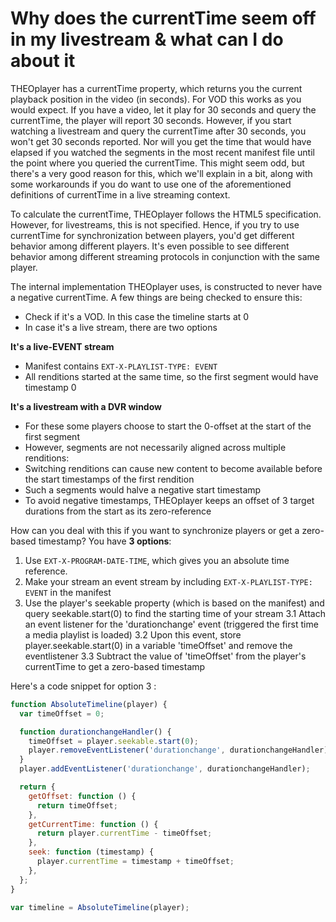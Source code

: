 # Why does the currentTime seem off in my livestream & what can I do about it

THEOplayer has a currentTime property, which returns you the current playback position in the video (in seconds). For VOD this works as you would expect. If you have a video, let it play for 30 seconds and query the currentTime, the player will report 30 seconds. However, if you start watching a livestream and query the currentTime after 30 seconds, you won't get 30 seconds reported. Nor will you get the time that would have elapsed if you watched the segments in the most recent manifest file until the point where you queried the currentTime. This might seem odd, but there's a very good reason for this, which we'll explain in a bit, along with some workarounds if you do want to use one of the aforementioned definitions of currentTime in a live streaming context.

To calculate the currentTime, THEOplayer follows the HTML5 specification. However, for livestreams, this is not specified. Hence, if you try to use currentTime for synchronization between players, you'd get different behavior among different players. It's even possible to see different behavior among different streaming protocols in conjunction with the same player.

The internal implementation THEOplayer uses, is constructed to never have a negative currentTime. A few things are being checked to ensure this:

- Check if it's a VOD. In this case the timeline starts at 0
- In case it's a live stream, there are two options

**It's a live-EVENT stream**

- Manifest contains `EXT-X-PLAYLIST-TYPE: EVENT`
- All renditions started at the same time, so the first segment would have timestamp 0

**It's a livestream with a DVR window**

- For these some players choose to start the 0-offset at the start of the first segment
- However, segments are not necessarily aligned across multiple renditions:
- Switching renditions can cause new content to become available before the start timestamps of the first rendition
- Such a segments would halve a negative start timestamp
- To avoid negative timestamps, THEOplayer keeps an offset of 3 target durations from the start as its zero-reference

How can you deal with this if you want to synchronize players or get a zero-based timestamp? You have **3 options**:

1. Use `EXT-X-PROGRAM-DATE-TIME`, which gives you an absolute time reference.
2. Make your stream an event stream by including `EXT-X-PLAYLIST-TYPE: EVENT` in the manifest
3. Use the player's seekable property (which is based on the manifest) and query seekable.start(0) to find the starting time of your stream
   3.1 Attach an event listener for the 'durationchange' event (triggered the first time a media playlist is loaded)
   3.2 Upon this event, store player.seekable.start(0) in a variable 'timeOffset' and remove the eventlistener
   3.3 Subtract the value of 'timeOffset' from the player's currentTime to get a zero-based timestamp

Here's a code snippet for option 3 :

```js
function AbsoluteTimeline(player) {
  var timeOffset = 0;

  function durationchangeHandler() {
    timeOffset = player.seekable.start(0);
    player.removeEventListener('durationchange', durationchangeHandler);
  }
  player.addEventListener('durationchange', durationchangeHandler);

  return {
    getOffset: function () {
      return timeOffset;
    },
    getCurrentTime: function () {
      return player.currentTime - timeOffset;
    },
    seek: function (timestamp) {
      player.currentTime = timestamp + timeOffset;
    },
  };
}

var timeline = AbsoluteTimeline(player);
```
